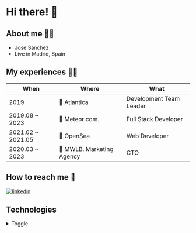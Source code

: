 # Hi there! 👋

## About me 🙋‍♂️
* Jose Sánchez
* Live in Madrid, Spain



## My experiences 🧑‍💻

| When | Where | What |
| ---- | ----- | ---- |
| 2019 | 🏢 Atlantica | Development Team Leader |
| 2019.08 ~ 2023 | 🏢 Meteor.com.| Full Stack Developer |
| 2021.02 ~ 2021.05 | 🏢 OpenSea | Web Developer |
| 2020.03 ~ 2023 | 🏢 MWLB. Marketing Agency | CTO |

## How to reach me 🤙

[![linkedin](https://img.shields.io/badge/-LinkedIn-0A66C2?logo=linkedin&Color=white&style=for-the-badge&link=https://www.linkedin.com/in/jsanchezverdu/)](https://www.linkedin.com/in/jsanchezverdu/)


## Technologies
<details markdown="tech">
<summary>Toggle</summary>

### Proficient
* React (and Next.js)
* MongoDB
* TypeScript
* React Native
* Nest.js
* Python
* Git
* AWS

### Knowledgeable
* Kotlin (and Java)
* Objective-C
* Swift
* CI/CD (with Github Actions or AWS CodePipeline)
* Docker

### Interested
* Astro
* WebAssembly
* Kubernetes
* Svelte
* Rust
* WebRTC
* Go
* Vue.js
  
</details>


